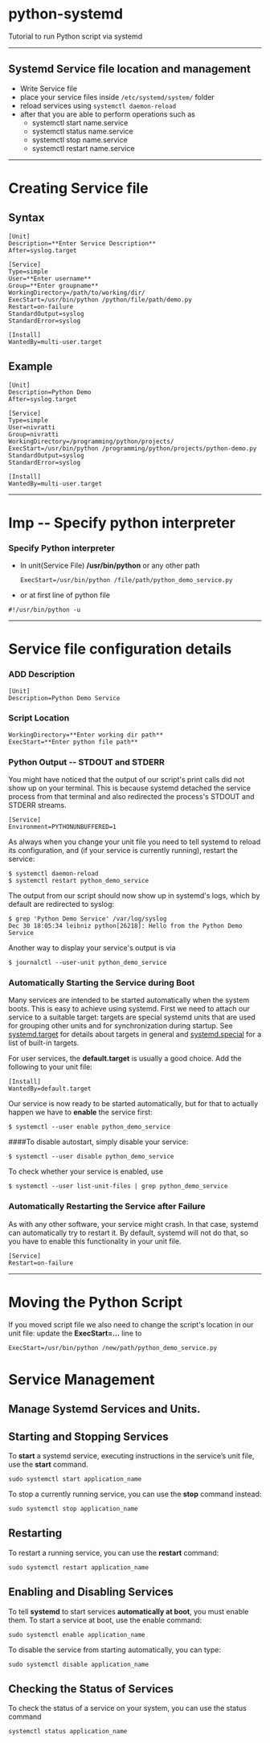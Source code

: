 # python-systemd
Tutorial to run Python script via systemd

---
## Systemd Service file location and management
 - Write Service file
 - place your service files inside ```/etc/systemd/system/``` folder
 - reload services using ```systemctl daemon-reload```
 - after that you are able to perform operations such as
    - systemctl start name.service
    - systemctl status name.service
    - systemctl stop name.service
    - systemctl restart name.service

---
# Creating Service file
## Syntax 
```
[Unit]
Description=**Enter Service Description**
After=syslog.target

[Service]
Type=simple
User=**Enter username**
Group=**Enter groupname**
WorkingDirectory=/path/to/working/dir/
ExecStart=/usr/bin/python /python/file/path/demo.py
Restart=on-failure
StandardOutput=syslog
StandardError=syslog

[Install]
WantedBy=multi-user.target
```

## Example
```
[Unit]
Description=Python Demo
After=syslog.target

[Service]
Type=simple
User=nivratti
Group=nivratti
WorkingDirectory=/programming/python/projects/
ExecStart=/usr/bin/python /programming/python/projects/python-demo.py
StandardOutput=syslog
StandardError=syslog

[Install]
WantedBy=multi-user.target
```
---

# Imp -- Specify python interpreter
### Specify Python interpreter 
 - In unit(Service File)
   __/usr/bin/python__ or any other path
   ```
   ExecStart=/usr/bin/python /file/path/python_demo_service.py
   ```
   
  - or at first line of python file
  ```
  #!/usr/bin/python -u
  ```
---

# Service file configuration details
### ADD Description
```
[Unit]
Description=Python Demo Service
```
### Script Location
```
WorkingDirectory=**Enter working dir path**
ExecStart=**Enter python file path**
```

### Python Output -- STDOUT and STDERR
You might have noticed that the output of our script's print calls did not show up on your terminal. This is because systemd detached the service process from that terminal and also redirected the process's STDOUT and STDERR streams.
```
[Service]
Environment=PYTHONUNBUFFERED=1
```
As always when you change your unit file you need to tell systemd to reload its configuration, and (if your service is currently running), restart the service:
```
$ systemctl daemon-reload
$ systemctl restart python_demo_service
```
The output from our script should now show up in systemd's logs, which by default are redirected to syslog:
```
$ grep 'Python Demo Service' /var/log/syslog
Dec 30 18:05:34 leibniz python[26218]: Hello from the Python Demo Service
```
Another way to display your service's output is via
```
$ journalctl --user-unit python_demo_service
```

### Automatically Starting the Service during Boot
Many services are intended to be started automatically when the system boots. This is easy to achieve using systemd. First we need to attach our service to a suitable target: targets are special systemd units that are used for grouping other units and for synchronization during startup. See [systemd.target](https://www.freedesktop.org/software/systemd/man/systemd.target.html) for details about targets in general and [systemd.special](https://www.freedesktop.org/software/systemd/man/systemd.special.html) for a list of built-in targets.

For user services, the __default.target__ is usually a good choice. Add the following to your unit file:
```
[Install]
WantedBy=default.target
```
Our service is now ready to be started automatically, but for that to actually happen we have to __enable__ the service first:
```
$ systemctl --user enable python_demo_service
```

####To disable autostart, simply disable your service:
```
$ systemctl --user disable python_demo_service
```
To check whether your service is enabled, use
```
$ systemctl --user list-unit-files | grep python_demo_service
```

### Automatically Restarting the Service after Failure
As with any other software, your service might crash. In that case, systemd can automatically try to restart it. By default, systemd will not do that, so you have to enable this functionality in your unit file.
```
[Service]
Restart=on-failure
```
---
# Moving the Python Script
If you moved script file we also need to change the script's location in our unit file: update the __ExecStart=...__ line to
```
ExecStart=/usr/bin/python /new/path/python_demo_service.py
```

# Service Management
Manage Systemd Services and Units.
--
## Starting and Stopping Services
To __start__ a systemd service, executing instructions in the service’s unit file, use the __start__ command. 
```
sudo systemctl start application_name
```

To stop a currently running service, you can use the __stop__ command instead:
```
sudo systemctl stop application_name
```
## Restarting
To restart a running service, you can use the __restart__ command:
```
sudo systemctl restart application_name
```

## Enabling and Disabling Services
To tell __systemd__ to start services __automatically at boot__, you must enable them.
To start a service at boot, use the enable command:
```
sudo systemctl enable application_name
```
To disable the service from starting automatically, you can type:
```
sudo systemctl disable application_name
```

## Checking the Status of Services
To check the status of a service on your system, you can use the status command
```
systemctl status application_name
```
